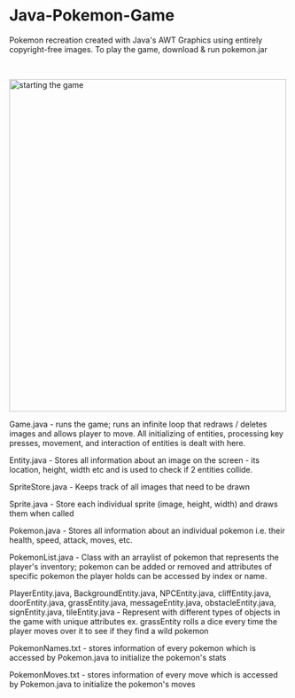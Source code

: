 # Java-Pokemon-Game
Pokemon recreation created with Java's AWT Graphics using entirely copyright-free images. To play the game, download & run pokemon.jar 

&nbsp;
&nbsp;
&nbsp;


<img src="https://imgur.com/gJukq8AA" alt="starting the game" width="500" height="600">









Game.java - runs the game; runs an infinite loop that redraws / deletes images and allows player to move. All initializing of entities, processing key presses, movement, and interaction of entities is dealt with here.

Entity.java - Stores all information about an image on the screen - its location, height, width etc and is used to check if 2 entities collide. 

SpriteStore.java - Keeps track of all images that need to be drawn

Sprite.java - Store each individual sprite (image, height, width) and draws them when called

Pokemon.java - Stores all information about an individual pokemon i.e. their health, speed, attack, moves, etc.

PokemonList.java - Class with an arraylist of pokemon that represents the player's inventory; pokemon can be added or removed and attributes of specific pokemon the player holds can be accessed by index or name. 

PlayerEntity.java, BackgroundEntity.java, NPCEntity.java, cliffEntity.java, doorEntity.java, grassEntity.java, messageEntity.java, obstacleEntity.java, signEntity.java, tileEntity.java - Represent with different types of objects in the game with unique attributes ex. grassEntity rolls a dice every time the player moves over it to see if they find a wild pokemon

PokemonNames.txt - stores information of every pokemon which is accessed by Pokemon.java to initialize the pokemon's stats

PokemonMoves.txt - stores information of every move which is accessed by Pokemon.java to initialize the pokemon's moves
